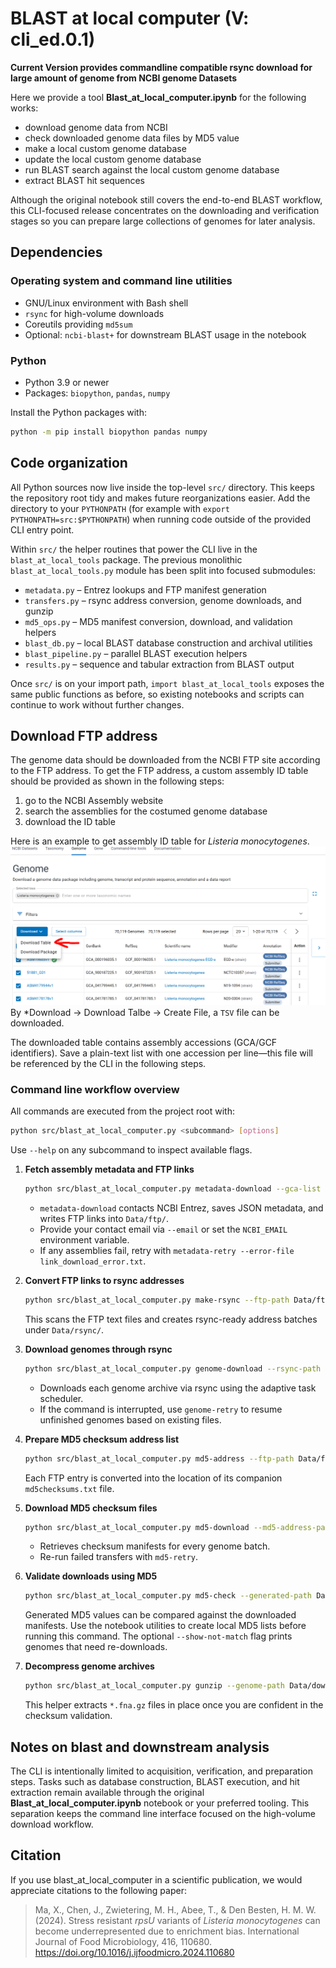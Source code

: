 # BLAST at local computer (V: cli_ed.0.1)
**Current Version provides commandline compatible rsync download for large amount of genome from NCBI genome Datasets**

Here we provide a tool **Blast_at_local_computer.ipynb** for the following works:
* download genome data from NCBI
* check downloaded genome data files by MD5 value
* make a local custom genome database
* update the local custom genome database
* run BLAST search against the local custom genome database
* extract BLAST hit sequences

Although the original notebook still covers the end-to-end BLAST workflow, this CLI-focused release concentrates on the downloading and verification stages so you can prepare large collections of genomes for later analysis.

## Dependencies

### Operating system and command line utilities
* GNU/Linux environment with Bash shell
* `rsync` for high-volume downloads
* Coreutils providing `md5sum`
* Optional: `ncbi-blast+` for downstream BLAST usage in the notebook

### Python
* Python 3.9 or newer
* Packages: `biopython`, `pandas`, `numpy`

Install the Python packages with:
```bash
python -m pip install biopython pandas numpy
```

## Code organization

All Python sources now live inside the top-level ``src/`` directory. This keeps
the repository root tidy and makes future reorganizations easier. Add the
directory to your ``PYTHONPATH`` (for example with
``export PYTHONPATH=src:$PYTHONPATH``) when running code outside of the provided
CLI entry point.

Within ``src/`` the helper routines that power the CLI live in the
``blast_at_local_tools`` package. The previous monolithic
``blast_at_local_tools.py`` module has been split into focused submodules:

* ``metadata.py`` – Entrez lookups and FTP manifest generation
* ``transfers.py`` – rsync address conversion, genome downloads, and gunzip
* ``md5_ops.py`` – MD5 manifest conversion, download, and validation helpers
* ``blast_db.py`` – local BLAST database construction and archival utilities
* ``blast_pipeline.py`` – parallel BLAST execution helpers
* ``results.py`` – sequence and tabular extraction from BLAST output

Once ``src/`` is on your import path, ``import blast_at_local_tools`` exposes the
same public functions as before, so existing notebooks and scripts can continue
to work without further changes.

## Download FTP address

The genome data should be downloaded from the NCBI FTP site according to the FTP address. To get the FTP address, a custom assembly ID table should be provided as shown in the following steps:
1. go to the NCBI Assembly website
2. search the assemblies for the costumed genome database
3. download the ID table 

Here is an example to get assembly ID table for *Listeria monocytogenes*. 
![Screenshot_NCBI.png](Screenshot_NCBI.PNG)
By *Download -> Download Talbe -> Create File, a `TSV` file can be downloaded.

The downloaded table contains assembly accessions (GCA/GCF identifiers). Save a plain-text list with one accession per line—this file will be referenced by the CLI in the following steps.

### Command line workflow overview

All commands are executed from the project root with:
```bash
python src/blast_at_local_computer.py <subcommand> [options]
```
Use `--help` on any subcommand to inspect available flags.

1. **Fetch assembly metadata and FTP links**
   ```bash
   python src/blast_at_local_computer.py metadata-download --gca-list assembly_ids.txt --download-path Data/ --workers 4 --email your@email
   ```
   * `metadata-download` contacts NCBI Entrez, saves JSON metadata, and writes FTP links into `Data/ftp/`.
   * Provide your contact email via `--email` or set the `NCBI_EMAIL` environment variable.
   * If any assemblies fail, retry with `metadata-retry --error-file link_download_error.txt`.

2. **Convert FTP links to rsync addresses**
   ```bash
   python src/blast_at_local_computer.py make-rsync --ftp-path Data/ftp/ --rsync-path Data/rsync/ --processes 4
   ```
   This scans the FTP text files and creates rsync-ready address batches under `Data/rsync/`.

3. **Download genomes through rsync**
   ```bash
   python src/blast_at_local_computer.py genome-download --rsync-path Data/rsync/ --genome-path Data/download_genome/ --workers 32
   ```
   * Downloads each genome archive via rsync using the adaptive task scheduler.
   * If the command is interrupted, use `genome-retry` to resume unfinished genomes based on existing files.

4. **Prepare MD5 checksum address list**
   ```bash
   python src/blast_at_local_computer.py md5-address --ftp-path Data/ftp/ --md5-address-path Data/md5_address/ --processes 4
   ```
   Each FTP entry is converted into the location of its companion `md5checksums.txt` file.

5. **Download MD5 checksum files**
   ```bash
   python src/blast_at_local_computer.py md5-download --md5-address-path Data/md5_address/ --md5-download-path Data/download_md5/ --workers 32
   ```
   * Retrieves checksum manifests for every genome batch.
   * Re-run failed transfers with `md5-retry`.

6. **Validate downloads using MD5**
   ```bash
   python src/blast_at_local_computer.py md5-check --generated-path Data/generated_md5/ --download-path Data/download_md5/ --processes 4 --show-not-match
   ```
   Generated MD5 values can be compared against the downloaded manifests. Use the notebook utilities to create local MD5 lists before running this command. The optional `--show-not-match` flag prints genomes that need re-downloads.

7. **Decompress genome archives**
   ```bash
   python src/blast_at_local_computer.py gunzip --genome-path Data/download_genome/
   ```
   This helper extracts `*.fna.gz` files in place once you are confident in the checksum validation.

## Notes on blast and downstream analysis

The CLI is intentionally limited to acquisition, verification, and preparation steps. Tasks such as database construction, BLAST execution, and hit extraction remain available through the original **Blast_at_local_computer.ipynb** notebook or your preferred tooling. This separation keeps the command line interface focused on the high-volume download workflow.

## Citation
If you use blast_at_local_computer in a scientific publication, we would appreciate citations to the following paper:
> Ma, X., Chen, J., Zwietering, M. H., Abee, T., & Den Besten, H. M. W. (2024). Stress resistant *rpsU* variants of *Listeria monocytogenes* can become underrepresented due to enrichment bias. International Journal of Food Microbiology, 416, 110680. https://doi.org/10.1016/j.ijfoodmicro.2024.110680
